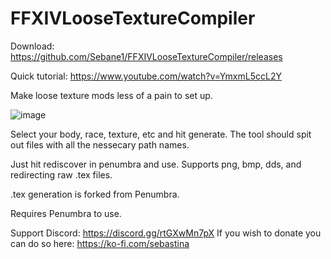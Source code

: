 # FFXIVLooseTextureCompiler

Download: https://github.com/Sebane1/FFXIVLooseTextureCompiler/releases

Quick tutorial: https://www.youtube.com/watch?v=YmxmL5ccL2Y

Make loose texture mods less of a pain to set up.

![image](https://i.gyazo.com/184de5794ad0a74812d452d6e472374d.png)

Select your body, race, texture, etc and hit generate. The tool should spit out files with all the nessecary path names.

Just hit rediscover in penumbra and use.
Supports png, bmp, dds, and redirecting raw .tex files.

.tex generation is forked from Penumbra.

Requires Penumbra to use.

Support Discord: https://discord.gg/rtGXwMn7pX
If you wish to donate you can do so here: https://ko-fi.com/sebastina
